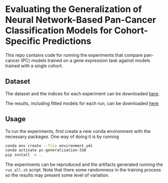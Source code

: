 # Evaluating the Generalization of Neural Network-Based Pan-Cancer Classification Models for Cohort-Specific Predictions
This repo contains code for running the experiments that compare pan-cancer (PC) models trained on a gene expression task against models trained with a single cohort.


## Dataset
The dataset and the indices for each experiment can be downloaded [here](https://www.dropbox.com/scl/fi/981azce85uj9sy2dmixek/data_pc.tar.gz?rlkey=fahi3yakgylo86hv4s001x3bo&st=0ve0dnoy&dl=0).


The results, including fitted models for each run, can be downloaded [here](https://www.dropbox.com/scl/fi/nr0ktuqx1dnjzkmvgcbsx/results_pc_generalization.tar.gz?rlkey=lcxsn08jyd2529ve2o45omh68&st=1ywytppp&dl=0)

## Usage
To run the experiments, first create a new conda environment with the necessary packages. 
One way of doing it is by running

```bash
conda env create --file environment.yml
conda activate pc-generalization-310
pip install -e .
```

The experiments can be reproduced and the artifacts generated running the `run_all.sh` script. 
Note that there some randomness in the training process so the results may present some level of variation.
